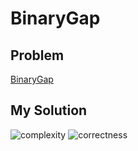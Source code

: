 # BinaryGap

## Problem

[BinaryGap](https://app.codility.com/programmers/lessons/1-iterations/binary_gap/)

## My Solution

![complexity](https://img.shields.io/badge/Complexity-O(N)-green.svg)
![correctness](https://img.shields.io/badge/Correctness-100%25-brightgreen.svg)
